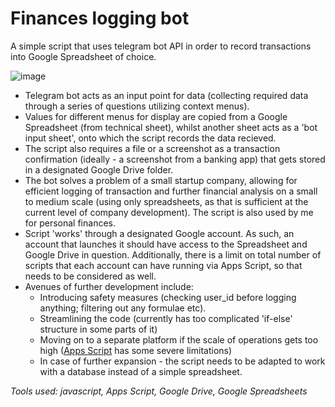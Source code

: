# Finances logging bot
A simple script that uses telegram bot API in order to record transactions into Google Spreadsheet of choice. 

![image](https://github.com/samalyarov/finances_bot/assets/107198574/140060d5-958b-4e55-8fff-8c39adc8d623)

- Telegram bot acts as an input point for data (collecting required data through a series of questions utilizing context menus).
- Values for different menus for display are copied from a Google Spreadsheet (from technical sheet), whilst another sheet acts as a 'bot input sheet', onto which the script records the data recieved.
- The script also requires a file or a screenshot as a transaction confirmation (ideally - a screenshot from a banking app) that gets stored in a designated Google Drive folder.
- The bot solves a problem of a small startup company, allowing for efficient logging of transaction and further financial analysis on a small to medium scale (using only spreadsheets, as that is sufficient at the current level of company development). The script is also used by me for personal finances.
- Script 'works' through a designated Google account. As such, an account that launches it should have access to the Spreadsheet and Google Drive in question. Additionally, there is a limit on total number of scripts that each account can have running via Apps Script, so that needs to be considered as well.
- Avenues of further development include:
  - Introducing safety measures (checking user_id before logging anything; filtering out any formulae etc).
  - Streamlining the code (currently has too complicated 'if-else' structure in some parts of it)
  - Moving on to a separate platform if the scale of operations gets too high ([Apps Script](https://script.google.com/home) has some severe limitations)
  - In case of further expansion - the script needs to be adapted to work with a database instead of a simple spreadsheet.

*Tools used: javascript, Apps Script, Google Drive, Google Spreadsheets*
